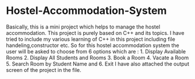 # Hostel-Accommodation-System
Basically, this is a mini project which helps to manage the hostel accommodation.
This project is purely based  on C++ and its topics. I have tried to include my various learning of C++ in this project including file handeling,constructor etc.
So for this hostel accommodation system the user will be asked to choose from 6 options which are : 1. Display Available Rooms  2. Display All Students and Rooms  3. Book a Room  4. Vacate a Room  5. Search Room by Student Name and 6. Exit
I have also attached the output screen of the project in the file.
